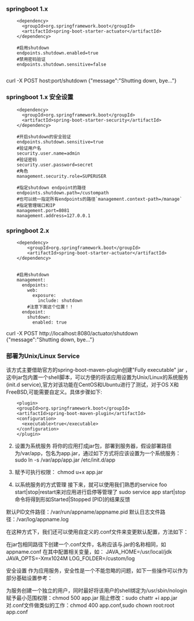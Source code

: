 ### springboot 1.x
```
	<dependency>
	  <groupId>org.springframework.boot</groupId>
	  <artifactId>spring-boot-starter-actuator</artifactId>
	</dependency>
	
	#启用shutdown
	endpoints.shutdown.enabled=true
	#禁用密码验证
	endpoints.shutdown.sensitive=false
	
```
curl -X POST host:port/shutdown
{"message":"Shutting down, bye..."}

### springboot 1.x 安全设置
```
	<dependency>
	  <groupId>org.springframework.boot</groupId>
	  <artifactId>spring-boot-starter-security</artifactId>
	</dependency>
	
	#开启shutdown的安全验证
	endpoints.shutdown.sensitive=true
	#验证用户名
	security.user.name=admin
	#验证密码
	security.user.password=secret
	#角色
	management.security.role=SUPERUSER
	
	#指定shutdown endpoint的路径
	endpoints.shutdown.path=/custompath
	#也可以统一指定所有endpoints的路径`management.context-path=/manage`
	#指定管理端口和IP
	management.port=8081
	management.address=127.0.0.1
```

### springboot 2.x
```
	<dependency>
		<groupId>org.springframework.boot</groupId>
		<artifactId>spring-boot-starter-actuator</artifactId>
	</dependency>

	
	#启用shutdown
	management:
	  endpoints:
		web:
		  exposure:
			include: shutdown
		#注意下面这个位置！！
	  endpoint:
		shutdown:
		  enabled: true		  
```
	
curl -X POST http://localhost:8080/actuator/shutdown	
{"message":"Shutting down, bye..."}


### 部署为Unix/Linux Service
该方式主要借助官方的spring-boot-maven-plugin创建"Fully executable" jar ，这中jar包内置一个shell脚本，可以方便的将该应用设置为Unix/Linux的系统服务(init.d service),官方对该功能在CentOS和Ubuntu进行了测试，对于OS X和FreeBSD,可能需要自定义。具体步骤如下:
```
	<plugin>
	<groupId>org.springframework.boot</groupId>
	<artifactId>spring-boot-maven-plugin</artifactId>
	<configuration>
	  <executable>true</executable>
	</configuration>
	</plugin>
```

2. 设置为系统服务
将你的应用打成jar包，部署到服务器，假设部署路径为/var/app，包名为app.jar，通过如下方式将应该设置为一个系统服务：
sudo ln -s /var/app/app.jar /etc/init.d/app

3. 赋予可执行权限：
chmod u+x app.jar

4. 以系统服务的方式管理
接下来，就可以使用我们熟悉的service foo start|stop|restart来对应用进行启停等管理了
sudo service app start|stop
命令将得到形如Started|Stopped [PID]的结果反馈

默认PID文件路径：/var/run/appname/appname.pid
默认日志文件路径：/var/log/appname.log

在这种方式下，我们还可以使用自定义的.conf文件来变更默认配置，方法如下：

在jar包相同路径下创建一个.conf文件，名称应该与.jar的名称相同，如appname.conf
在其中配置相关变量，如：
JAVA_HOME=/usr/local/jdk
JAVA_OPTS=-Xmx1024M
LOG_FOLDER=/custom/log

安全设置
作为应用服务，安全性是一个不能忽略的问题，如下一些操作可以作为部分基础设置参考：

为服务创建一个独立的用户，同时最好将该用户的shell绑定为/usr/sbin/nologin
赋予最小范围权限：chmod 500 app.jar
阻止修改：sudo chattr +i app.jar
对.conf文件做类似的工作：chmod 400 app.conf,sudo chown root:root app.conf


